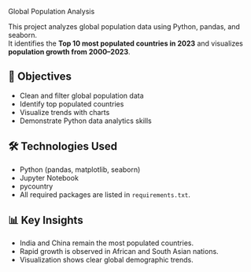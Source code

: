  Global Population Analysis 

This project analyzes global population data using Python, pandas, and seaborn.  
It identifies the **Top 10 most populated countries in 2023** and visualizes **population growth from 2000–2023**.

## 🧠 Objectives
- Clean and filter global population data
- Identify top populated countries
- Visualize trends with charts
- Demonstrate Python data analytics skills

## 🛠️ Technologies Used
- Python (pandas, matplotlib, seaborn)
- Jupyter Notebook
- pycountry
- All required packages are listed in `requirements.txt`.

## 📊 Key Insights
- India and China remain the most populated countries.
- Rapid growth is observed in African and South Asian nations.
- Visualization shows clear global demographic trends.


